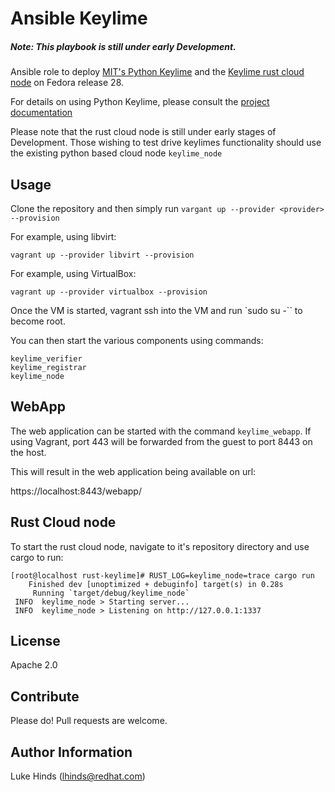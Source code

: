 Ansible Keylime
===============

##### *Note: This playbook is still under early Development.*

Ansible role to deploy [MIT's Python Keylime](https://github.com/mit-ll/python-keylime)
and the [Keylime rust cloud node](https://github.com/redhat-university-partnerships/keylime) on Fedora release 28.

For details on using Python Keylime, please consult the
[project documentation](https://github.com/mit-ll/python-keylime/blob/master/README.md)

Please note that the rust cloud node is still under early stages of Development.
Those wishing to test drive keylimes functionality should use the existing
python based cloud node `keylime_node`

Usage
-----

Clone the repository and then simply run `vargant up --provider <provider> --provision`

For example, using libvirt:

```
vagrant up --provider libvirt --provision
```

For example, using VirtualBox:

```
vagrant up --provider virtualbox --provision
```

Once the VM is started, vagrant ssh into the VM and run `sudo su -`` to
become root.

You can then start the various components using commands:

```
keylime_verifier
keylime_registrar
keylime_node
```

WebApp
------

The web application can be started with the command `keylime_webapp`. If using
Vagrant, port 443 will be forwarded from the guest to port 8443 on the host.

This will result in the web application being available on url:

https://localhost:8443/webapp/

Rust Cloud node
---------------

To start the rust cloud node, navigate to it's repository directory and use
cargo to run:

```
[root@localhost rust-keylime]# RUST_LOG=keylime_node=trace cargo run
    Finished dev [unoptimized + debuginfo] target(s) in 0.28s                                                                                                                                                       
     Running `target/debug/keylime_node`
 INFO  keylime_node > Starting server...
 INFO  keylime_node > Listening on http://127.0.0.1:1337
```

License
-------

Apache 2.0

Contribute
----------

Please do! Pull requests are welcome.

Author Information
------------------

Luke Hinds (lhinds@redhat.com)
